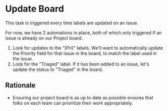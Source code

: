 # Update Board

This task is triggered every time labels are updated on an issue.

For now, we have 2 automations in place, both of which only triggered if an issue is already on our Project board.

1. Look for updates to the "[Pri]" labels. We'll want to automatically update the Priority field for that issue in the board, to match the label used in the issue.
2. Look for the "Triaged" label. If it has been added to an issue, let's update the status to "Triaged" in the board.

## Rationale

* Ensuring our project board is as up to date as possible ensures that folks on each team can prioritize their work appropriately.
